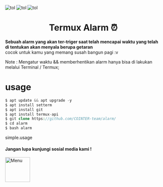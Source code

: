 ![tol](https://img.shields.io/badge/Code-BY%20POLYGON-yellowgreen)
![tol](https://img.shields.io/github/watchers/COINTER-team/bot-rand?color=green&logoColor=black&style=social)
![tol](https://img.shields.io/badge/Code-Bash%20shell-green)
<div align="center">
  <h1>Termux Alarm ⏰</h1>
</div>

<p> <strong>Sebuah alarm yang akan ter-triger saat telah mencapai waktu yang telah di tentukan akan menyala berupa getaran</strong> <br>
cocok untuk kamu yang memang susah bangun pagi :v </p>
<p>Note : Mengatur waktu && memberhentikan alarm hanya bisa di lakukan melalui Terminal / Termux; </p>

# usage
```php
$ apt update && apt upgrade -y
$ apt install setterm
$ apt install git
$ apt install termux-api
$ git clone https://github.com/COINTER-team/alarm/
$ cd alarm
$ bash alarm
```

simple.usage

<h4> Jangan lupa kunjungi sosial media kami !</h4>
<a href="https://youtube.com/channel/UCtu-GcxKL8kJBXpR1wfMgWg">
  <img align="left" alt="Menu" width="80px" src="https://github.com/Bayu12345677/tolol/blob/main/5296522_youtube_youtube%20logo_icon.svg" />
</a>
